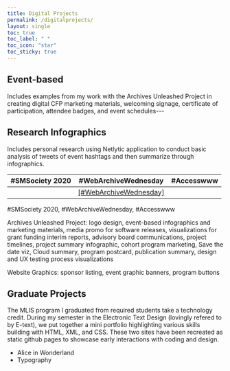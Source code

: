 ```yaml
---
title: Digital Projects
permalink: /digitalprojects/
layout: single
toc: true
toc_label: " "
toc_icon: "star"
toc_sticky: true
---
```


**Event-based**
---

Includes examples from my work with the Archives Unleashed Project in creating digital CFP marketing materials, welcoming signage, certificate of participation, attendee badges, and event schedules---


**Research Infographics**
---

Includes personal research using Netlytic application to conduct basic analysis of tweets of event hashtags and then summarize through infographics.

| **#SMSociety 2020** | **#WebArchiveWednesday** | **#Accesswww** |
|:---:|---|---|
|  | [[#WebArchiveWednesday]](/images/#WebArchiveWednesday.pdf) |  |

#SMSociety 2020, #WebArchiveWednesday, #Accesswww

Archives Unleashed Project: logo design, event-based infographics and marketing materials, media promo for software releases, visualizations for grant funding interim reports, advisory board communications, project timelines, project summary infographic, cohort program marketing, Save the date viz, Cloud summary, program postcard, publication summary, design and UX testing process visualizations


Website Graphics: sponsor listing, event graphic banners, program buttons

**Graduate Projects**
---

The MLIS program I graduated from required students take a technology credit. During my semester in the Electronic Text Design (lovingly refered to by E-text), we put together a mini portfolio highlighting various skills building with HTML, XML, and CSS. These two sites have been recreated as static github pages to showcase early interactions with coding and design.

* Alice in Wonderland
* Typography

